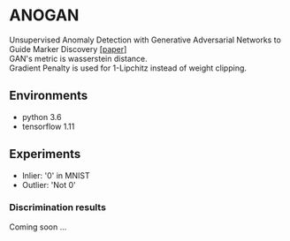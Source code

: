 # ANOGAN
Unsupervised Anomaly Detection with Generative Adversarial Networks to Guide Marker Discovery [[paper]](https://arxiv.org/abs/1703.05921)  
GAN's metric is wasserstein distance.  
Gradient Penalty is used for 1-Lipchitz instead of weight clipping.

## Environments
* python 3.6
* tensorflow 1.11

## Experiments
* Inlier: '0' in MNIST
* Outlier: 'Not 0'

### Discrimination results
Coming soon ...
<!-- 
| <img src="assets/energy_histogram.png"> | <img src="assets/roc.png"> |
|-|-|
-->
